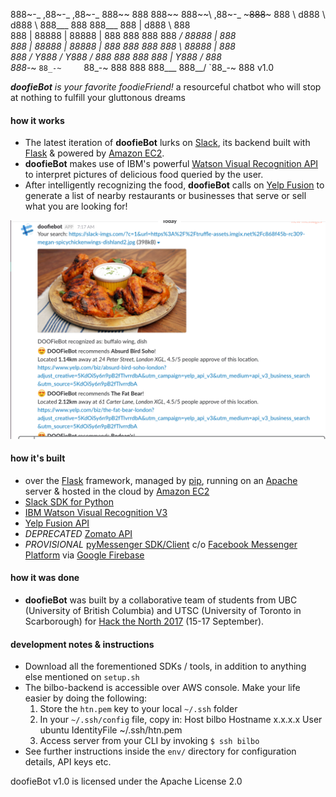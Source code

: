 888~-_     ,88~-_     ,88~-_   888~~  888 888~~  888~~\    ,88~-_   ~~~888~~~ 
888   \   d888   \   d888   \  888___ 888 888___ 888   |  d888   \     888    
888    | 88888    | 88888    | 888    888 888    888 _/  88888    |    888    
888    | 88888    | 88888    | 888    888 888    888  \  88888    |    888    
888   /   Y888   /   Y888   /  888    888 888    888   |  Y888   /     888    
888_-~     `88_-~     `88_-~   888    888 888___ 888__/    `88_-~      888 
                                                                         v1.0


_**doofieBot** is your favorite foodieFriend!_ a resourceful chatbot who will stop at nothing to fulfill your gluttonous dreams  

#### how it works
- The latest iteration of **doofieBot** lurks on [Slack](https://api.slack.com/), its backend built with [Flask](http://flask.pocoo.org/) & powered by [Amazon EC2](https://aws.amazon.com/).  
- **doofieBot** makes use of IBM's powerful [Watson Visual Recognition API](https://www.ibm.com/watson/services/visual-recognition/) to interpret pictures of delicious food queried by the user.  
- After intelligently recognizing the food, **doofieBot** calls on [Yelp Fusion](https://www.yelp.com/fusion) to generate a list of nearby restaurants or businesses that serve or sell what you are looking for!  

![/doof](doofie_ss.png "interacting with doofieBot")

#### how it's built
- over the [Flask](http://flask.pocoo.org/) framework, managed by [pip](https://pip.pypa.io/en/stable/), running on an [Apache](https://httpd.apache.org/) server & hosted in the cloud by [Amazon EC2](https://aws.amazon.com/ec2/)
- [Slack SDK for Python](https://slackapi.github.io/python-slackclient/)
- [IBM Watson Visual Recognition V3](https://www.ibm.com/watson/developercloud/visual-recognition/api/v3/)
- [Yelp Fusion API](https://github.com/Yelp/yelp-fusion/tree/master/fusion/python)
- _DEPRECATED_ [Zomato API](https://developers.zomato.com/api)
- _PROVISIONAL_ [pyMessenger SDK/Client](https://github.com/davidchua/pymessenger) c/o [Facebook Messenger Platform](https://developers.facebook.com/docs/messenger-platform) via [Google Firebase](https://firebase.google.com/)

#### how it was done
- **doofieBot** was built by a collaborative team of students from UBC (University of British Columbia) and UTSC (University of Toronto in Scarborough) for [Hack the North 2017](https://hackthenorth.com/) (15-17 September).  

#### development notes & instructions
- Download all the forementioned SDKs / tools, in addition to anything else mentioned on `setup.sh`  
- The bilbo-backend is accessible over AWS console. Make your life easier by doing the following:  
    1. Store the `htn.pem` key to your local `~/.ssh` folder
    2. In your `~/.ssh/config` file, copy in:
        Host bilbo
            Hostname x.x.x.x
            User ubuntu
            IdentityFile ~/.ssh/htn.pem
    3. Access server from your CLI by invoking `$ ssh bilbo`  
- See further instructions inside the `env/` directory for configuration details, API keys etc. 

doofieBot v1.0 is licensed under the Apache License 2.0

